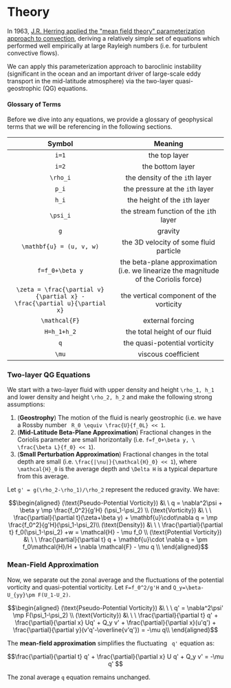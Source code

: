 # Theory

In 1963, [J.R. Herring applied the "mean field theory" parameterization approach to convection](https://pubs.giss.nasa.gov/docs/1963/1963_Herring_1.pdf), deriving a relatively simple set of equations which performed well empirically at large Rayleigh numbers (i.e. for turbulent convective flows).

We can apply this parameterization approach to baroclinic instability (significant in the ocean and an important driver of large-scale eddy transport in the mid-latitude atmosphere) via the two-layer quasi-geostrophic (QG) equations.

#### Glossary of Terms

Before we dive into any equations, we provide a glossary of geophysical terms that we will be referencing in the following sections.

| **Symbol**                                                                | **Meaning**                                                                          |
|:-------------------------------------------------------------------------:|:------------------------------------------------------------------------------------:|
| ``i=1``                                                                   | the top layer                                                                        |
| ``i=2``                                                                   | the bottom layer                                                                     |
| ``\rho_i``                                                                | the density of the ``i``th layer                                                     |
| ``p_i``                                                                   | the pressure at the ``i``th layer                                                    |
| ``h_i``                                                                   | the height of the ``i``th layer                                                      |
| ``\psi_i``                                                                | the stream function of the ``i``th layer                                             |
| ``g``                                                                     | gravity                                                                              |
| ``\mathbf{u} = (u, v, w)``                                                | the 3D velocity of some fluid particle                                               |
| ``f=f_0+\beta y``                                                         | the beta-plane approximation (i.e. we linearize the magnitude of the Coriolis force) |
| ``\zeta = \frac{\partial v}{\partial x} - \frac{\partial u}{\partial x}`` | the vertical component of the vorticity                                              |
| ``\mathcal{F}``                                                           | external forcing                                                                     |
| ``H=h_1+h_2``                                                             | the total height of our fluid                                                        |
| ``q``                                                                     | the quasi-potential vorticity                                                        |
| ``\mu``                                                                   | viscous coefficient                                                                  |


### Two-layer QG Equations

We start with a two-layer fluid with upper density and height  ``\rho_1, h_1``  and lower density and height  ``\rho_2, h_2``  and make the following strong assumptions:

1. (**Geostrophy**)  The motion of the fluid is nearly geostrophic (i.e. we have a Rossby number `` R_0 \equiv \frac{U}{f_0L} << 1``.
2. (**Mid-Latitude Beta-Plane Approximation**)  Fractional changes in the Coriolis parameter are small horizontally (i.e. ``f=f_0+\beta y, \ \frac{\beta L}{f_0} << 1``).
3. (**Small Perturbation Approximation**)  Fractional changes in the total depth are small (i.e. ``\frac{|\nu|}{\mathcal{H}_0} << 1``), where ``\mathcal{H}_0`` is the average depth and ``\Delta H`` is a typical departure from this average.


Let ``g' = g(\rho_2-\rho_1)/\rho_2`` represent the reduced gravity. We have:

```math
\begin{aligned}
(\text{Pseudo-Potential Vorticity}) &\ \ q = \nabla^2\psi + \beta y  \mp \frac{f_0^2}{g'H} (\psi_1-\psi_2)
\\
(\text{Vorticity}) &\ \ \  \frac{\partial}{\partial t}(\zeta+\beta y) + \mathbf{u}\cdot\nabla q  =  \mp \frac{f_0^2}{g'H}(\psi_1-\psi_2)\\
(\text{Density}) &\ \ \ \frac{\partial}{\partial t} f_0(\psi_1-\psi_2) +w = \mathcal{H} - \mu f_0 
\\
(\text{Potential Vorticity}) &\ \ \ \frac{\partial}{\partial t} q + \mathbf{u}\cdot \nabla q = \pm f_0\mathcal{H}/H + \nabla \mathcal{F} - \mu q
\\
\end{aligned}
```


### Mean-Field Approximation

Now, we separate out the zonal average and the fluctuations of the potential vorticity and quasi-potential vorticity. Let  ``F=f_0^2/g'H``  and  ``Q_y=\beta-U_{yy}\pm F(U_1-U_2)``.

```math
\begin{aligned}
(\text{Pseudo-Potential Vorticity}) &\ \ \ q' = \nabla^2\psi' \mp F(\psi_1-\psi_2) 
\\
(\text{Vorticity}) &\ \ \ \frac{\partial}{\partial t} q' + \frac{\partial}{\partial x} Uq' + Q_y v' + \frac{\partial}{\partial x}(u'q') + \frac{\partial}{\partial y}(v'q'-\overline{v'q'}) = -\mu q\\

\end{aligned}
```

The **mean-field approximation** simplifies the fluctuating `` q'`` equation as: 

```math
\frac{\partial}{\partial t} q' + \frac{\partial}{\partial x} U q' + Q_y v' = -\mu q' 
```

The zonal average ``q`` equation remains unchanged. 
